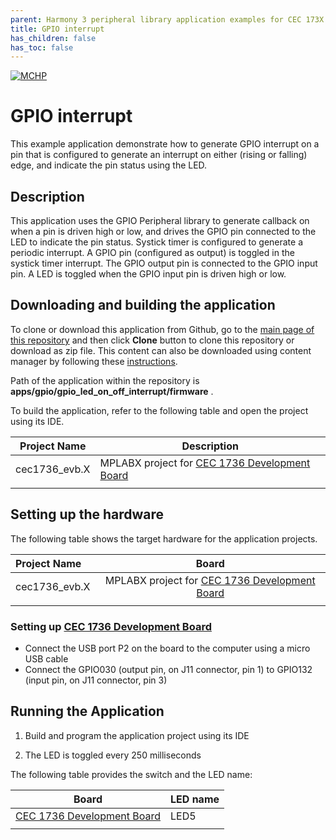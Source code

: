 ```yaml
---
parent: Harmony 3 peripheral library application examples for CEC 173X family
title: GPIO interrupt 
has_children: false
has_toc: false
---
```


[![MCHP](https://www.microchip.com/ResourcePackages/Microchip/assets/dist/images/logo.png)](https://www.microchip.com)

# GPIO interrupt

This example application demonstrate how to generate GPIO interrupt on a pin that is configured to generate an interrupt on either (rising or falling) edge, and indicate the pin status using the LED.

## Description

This application uses the GPIO Peripheral library to generate callback on when a pin is driven high or low, and drives the GPIO pin connected to the LED to indicate the pin status. Systick timer is configured to generate a periodic interrupt. A GPIO pin (configured as output) is toggled in the systick timer interrupt. The GPIO output pin is connected to the GPIO input pin. A LED is toggled when the GPIO input pin is driven high or low.

## Downloading and building the application

To clone or download this application from Github, go to the [main page of this repository](https://github.com/Microchip-MPLAB-Harmony/csp_apps_cec173x) and then click **Clone** button to clone this repository or download as zip file.
This content can also be downloaded using content manager by following these [instructions](https://github.com/Microchip-MPLAB-Harmony/contentmanager/wiki).

Path of the application within the repository is **apps/gpio/gpio_led_on_off_interrupt/firmware** .

To build the application, refer to the following table and open the project using its IDE.

| Project Name      | Description                                    |
| ----------------- | ---------------------------------------------- |
| cec1736_evb.X | MPLABX project for [CEC 1736 Development Board](https://www.microchip.com/en-us/development-tool/EV19K07A)     |
|||

## Setting up the hardware

The following table shows the target hardware for the application projects.

| Project Name| Board|
|:---------|:---------:|
| cec1736_evb.X | MPLABX project for [CEC 1736 Development Board](https://www.microchip.com/en-us/development-tool/EV19K07A)     |
|||

### Setting up [CEC 1736 Development Board](https://www.microchip.com/en-us/development-tool/EV19K07A)

- Connect the USB port P2 on the board to the computer using a micro USB cable
- Connect the GPIO030 (output pin, on J11 connector, pin 1) to GPIO132 (input pin, on J11 connector, pin 3)

## Running the Application

1. Build and program the application project using its IDE

2. The LED is toggled every 250 milliseconds

The following table provides the switch and the LED name:

| Board | LED name |
| ----- | -------- |
|[CEC 1736 Development Board](https://www.microchip.com/en-us/development-tool/EV19K07A) | LED5 |
|||
